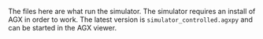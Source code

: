 The files here are what run the simulator. The simulator requires an install of AGX in order to work. The latest version is `simulator_controlled.agxpy` and can be started in the AGX viewer. 